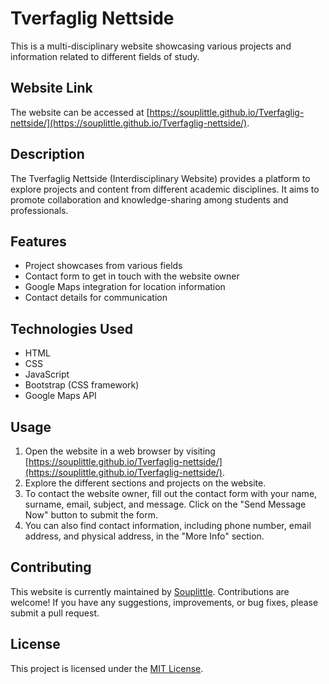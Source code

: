 # Tverfaglig Nettside

This is a multi-disciplinary website showcasing various projects and information related to different fields of study.

## Website Link

The website can be accessed at [https://souplittle.github.io/Tverfaglig-nettside/](https://souplittle.github.io/Tverfaglig-nettside/).

## Description

The Tverfaglig Nettside (Interdisciplinary Website) provides a platform to explore projects and content from different academic disciplines. It aims to promote collaboration and knowledge-sharing among students and professionals.

## Features

- Project showcases from various fields
- Contact form to get in touch with the website owner
- Google Maps integration for location information
- Contact details for communication

## Technologies Used

- HTML
- CSS
- JavaScript
- Bootstrap (CSS framework)
- Google Maps API

## Usage

1. Open the website in a web browser by visiting [https://souplittle.github.io/Tverfaglig-nettside/](https://souplittle.github.io/Tverfaglig-nettside/).
2. Explore the different sections and projects on the website.
3. To contact the website owner, fill out the contact form with your name, surname, email, subject, and message. Click on the "Send Message Now" button to submit the form.
4. You can also find contact information, including phone number, email address, and physical address, in the "More Info" section.

## Contributing

This website is currently maintained by [Souplittle](https://github.com/souplittle). Contributions are welcome! If you have any suggestions, improvements, or bug fixes, please submit a pull request.

## License

This project is licensed under the [MIT License](LICENSE).


